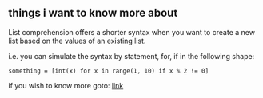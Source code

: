 ## things i want to know more about

List comprehension offers a shorter syntax when you want to create a new list based on the values of an existing list.

i.e. you can simulate the syntax by statement, for, if in the following shape:

    something = [int(x) for x in range(1, 10) if x % 2 != 0]

if you wish to know more goto: [link](https://www.w3schools.com/python/python_lists_comprehension.asp)
